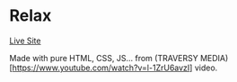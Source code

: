 # Relax
[Live Site](https://01kingmaker01.github.io/relax/)

Made with pure HTML, CSS, JS... from (TRAVERSY MEDIA)[https://www.youtube.com/watch?v=l-1ZrU6avzI] video.
